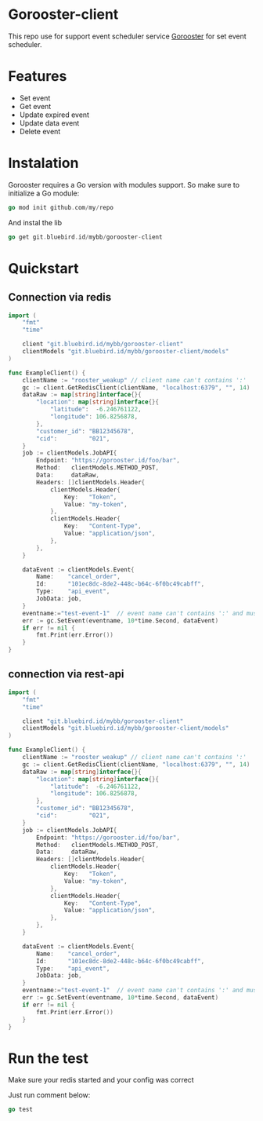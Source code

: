 # Gorooster-client

This repo use for support event scheduler service [Gorooster](https://github.com/LukmanulHakim18/gorooster) for set event scheduler.

# Features

- Set event
- Get event
- Update expired event
- Update data event
- Delete event

# Instalation

Gorooster requires a Go version with modules support. So make sure to initialize a Go module:

```go
go mod init github.com/my/repo
```

And instal the lib

```go
go get git.bluebird.id/mybb/gorooster-client
```

# Quickstart

## Connection via redis

```go
import (
	"fmt"
	"time"

	client "git.bluebird.id/mybb/gorooster-client"
	clientModels "git.bluebird.id/mybb/gorooster-client/models"
)

func ExampleClient() {
	clientName := "rooster_weakup" // client name can't contains ':'
	gc := client.GetRedisClient(clientName, "localhost:6379", "", 14)
	dataRaw := map[string]interface{}{
		"location": map[string]interface{}{
			"latitude":  -6.246761122,
			"longitude": 106.8256878,
		},
		"customer_id": "BB12345678",
		"cid":         "021",
	}
	job := clientModels.JobAPI{
		Endpoint: "https://gorooster.id/foo/bar",
		Method:   clientModels.METHOD_POST,
		Data:     dataRaw,
		Headers: []clientModels.Header{
			clientModels.Header{
				Key:   "Token",
				Value: "my-token",
			},
			clientModels.Header{
				Key:   "Content-Type",
				Value: "application/json",
			},
		},
	}

	dataEvent := clientModels.Event{
		Name:    "cancel_order",
		Id:      "101ec8dc-8de2-448c-b64c-6f0bc49cabff",
		Type:    "api_event",
		JobData: job,
	}
	eventname:="test-event-1"  // event name can't contains ':' and must uniq
	err := gc.SetEvent(eventname, 10*time.Second, dataEvent)
	if err != nil {
		fmt.Print(err.Error())
	}
}
```

## connection via rest-api

```go
import (
	"fmt"
	"time"

	client "git.bluebird.id/mybb/gorooster-client"
	clientModels "git.bluebird.id/mybb/gorooster-client/models"
)

func ExampleClient() {
	clientName := "rooster_weakup" // client name can't contains ':'
	gc := client.GetRedisClient(clientName, "localhost:6379", "", 14)
	dataRaw := map[string]interface{}{
		"location": map[string]interface{}{
			"latitude":  -6.246761122,
			"longitude": 106.8256878,
		},
		"customer_id": "BB12345678",
		"cid":         "021",
	}
	job := clientModels.JobAPI{
		Endpoint: "https://gorooster.id/foo/bar",
		Method:   clientModels.METHOD_POST,
		Data:     dataRaw,
		Headers: []clientModels.Header{
			clientModels.Header{
				Key:   "Token",
				Value: "my-token",
			},
			clientModels.Header{
				Key:   "Content-Type",
				Value: "application/json",
			},
		},
	}

	dataEvent := clientModels.Event{
		Name:    "cancel_order",
		Id:      "101ec8dc-8de2-448c-b64c-6f0bc49cabff",
		Type:    "api_event",
		JobData: job,
	}
	eventname:="test-event-1"  // event name can't contains ':' and must uniq
	err := gc.SetEvent(eventname, 10*time.Second, dataEvent)
	if err != nil {
		fmt.Print(err.Error())
	}
}
```

# Run the test

Make sure your redis started and your config was correct

Just run comment below:

```go
go test
```
